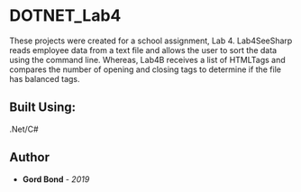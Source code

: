 # DOTNET_Lab4
These projects were created for a school assignment, Lab 4. Lab4SeeSharp reads employee data from a text file 
and allows the user to sort the data using the command line. Whereas, Lab4B receives 
a list of HTMLTags and compares the number of opening and closing tags to determine if 
the file has balanced tags.

## Built Using:

.Net/C#

## Author

* **Gord Bond** - *2019* 


